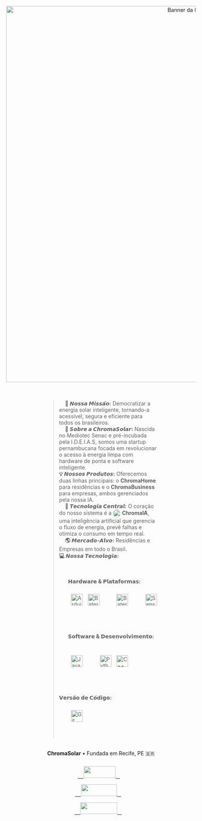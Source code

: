 <div align="center">
    <img src="https://github.com/user-attachments/assets/f75da059-d10a-426b-871d-ddc2a71f0ddf" alt="Banner da ChromaSolar" width="1000">
</div>
<br>
<div style="width: 60%; margin: 0 auto; text-align: left;">
  
  <blockquote>
    <strong> 🎯 𝙉𝙤𝙨𝙨𝙖 𝙈𝙞𝙨𝙨𝙖̃𝙤:</strong> Democratizar a energia solar inteligente, tornando-a acessível, segura e eficiente para todos os brasileiros. <br>
    <strong> 🚀 𝙎𝙤𝙗𝙧𝙚 𝙖 𝘾𝙝𝙧𝙤𝙢𝙖𝙎𝙤𝙡𝙖𝙧:</strong> Nascida no Mediotec Senac e pré-incubada pela I.D.E.I.A.S, somos uma startup pernambucana focada em revolucionar o acesso à energia limpa com hardware de ponta e software inteligente. <br>
    <strong> 💡 𝙉𝙤𝙨𝙨𝙤𝙨 𝙋𝙧𝙤𝙙𝙪𝙩𝙤𝙨:</strong> Oferecemos duas linhas principais: o <strong>ChromaHome</strong> para residências e o <strong>ChromaBusiness</strong> para empresas, ambos gerenciados pela nossa IA. <br>
    <strong> 🧠 𝙏𝙚𝙘𝙣𝙤𝙡𝙤𝙜𝙞𝙖 𝘾𝙚𝙣𝙩𝙧𝙖𝙡:</strong> O coração do nosso sistema é a <img src="https://github.com/user-attachments/assets/fb38efc8-aa4b-4877-a2d8-1ebf199df197" alt="Ícone da ChromaSolar" width="22" style="border-radius: 100%; vertical-align: middle; margin-right: 2px;"><strong>ChromaIA</strong>, uma inteligência artificial que gerencia o fluxo de energia, prevê falhas e otimiza o consumo em tempo real. <br>
    <strong> 🌎 𝙈𝙚𝙧𝙘𝙖𝙙𝙤-𝘼𝙡𝙫𝙤:</strong> Residências e Empresas em todo o Brasil. <br>
    <strong> 💻 𝙉𝙤𝙨𝙨𝙖 𝙏𝙚𝙘𝙣𝙤𝙡𝙤𝙜𝙞𝙖:</strong>
    <br>

    <div style="margin-top: 4px; margin-bottom: 15px;">
      <strong>𝗛𝗮𝗿𝗱𝘄𝗮𝗿𝗲 & 𝗣𝗹𝗮𝘁𝗮𝗳𝗼𝗿𝗺𝗮𝘀:</strong>
      <br>
      <div style="margin-top: 8px;">
                <img src="https://img.shields.io/badge/Arduino-00979D?style=for-the-badge&logo=arduino&logoColor=white" alt="Arduino" title="Plataforma de Controle Arduino" style="height: 31px; margin-right: 10px; margin-bottom: 10px; vertical-align: middle;">
        <img src="https://img.shields.io/badge/Bateria LiFePO4-F5821F?style=for-the-badge&logo=tesla&logoColor=white" alt="Bateria LiFePO4" title="Baterias de Lítio-Ferro-Fosfato (LiFePO4)" style="height: 31px; margin-right: 10px; margin-bottom: 10px; vertical-align: middle;">
        <img src="https://img.shields.io/badge/Bateria Sódio Íon-007ACC?style=for-the-badge&logo=ionic&logoColor=white" alt="Bateria Sódio-Íon" title="Baterias de Sódio-Íon" style="height: 31px; margin-right: 10px; margin-bottom: 10px; vertical-align: middle;">
        <img src="https://img.shields.io/badge/Sensores IoT-555555?style=for-the-badge&logo=internetofthings&logoColor=white" alt="Sensores IoT" title="Sensores Inteligentes e IoT" style="height: 31px; margin-bottom: 10px; vertical-align: middle;"> 
      </div>
    </div>

    <div style="margin-bottom: 15px;">
      <strong>𝗦𝗼𝗳𝘁𝘄𝗮𝗿𝗲 & 𝗗𝗲𝘀𝗲𝗻𝘃𝗼𝗹𝘃𝗶𝗺𝗲𝗻𝘁𝗼:</strong>
      <br>
      <div style="margin-top: 8px;">
                <img src="https://img.shields.io/badge/JavaScript-%23F7DF1E.svg?style=for-the-badge&logo=javascript&logoColor=black" alt="JavaScript" title="JavaScript (App e Web)" style="height: 31px; margin-right: 10px; margin-bottom: 10px; vertical-align: middle;">
        <img src="https://img.shields.io/badge/Python-%233776AB.svg?style=for-the-badge&logo=python&logoColor=white" alt="Python" title="Python (Inteligência Artificial e Análise de Dados)" style="height: 31px; margin-right: 10px; margin-bottom: 10px; vertical-align: middle;">
        <img src="https://img.shields.io/badge/C%2B%2B-00599C?style=for-the-badge&logo=c%2B%2B&logoColor=white" alt="C++" title="C++ (Firmware dos Microcontroladores)" style="height: 31px; margin-bottom: 10px; vertical-align: middle;">
        </div>
    </div>

    <div> <strong>𝗩𝗲𝗿𝘀𝗮̃𝗼 𝗱𝗲 𝗖𝗼́𝗱𝗶𝗴𝗼:</strong>
      <br>
      <div style="margin-top: 8px;">
        <img src="https://img.shields.io/badge/GIT-%23F05033.svg?style=for-the-badge&logo=git&logoColor=white" alt="Git" title="Git" style="height: 31px; margin-bottom: 10px; vertical-align: middle;">
        </div>
    </div>
  </blockquote>
</div>

<br>
<div align="center">
    <strong>ChromaSolar</strong> • Fundada em Recife, PE 🇧🇷<br>
  
<div align="center" style="margin-top: 8px;">
   <a href="#" alt="LinkedIn">
    <img src="https://img.shields.io/badge/LinkedIn-0077B5?style=for-the-badge&logo=linkedin&logoColor=white" width="85" height="31" />
  </a>      

  <a href="#" alt="Instagram">
    <img src="https://img.shields.io/badge/Instagram-E4405F?style=for-the-badge&logo=instagram&logoColor=white" width="95" height="31" />
  </a>      

  <a href="#" alt="Website">
    <img src="https://img.shields.io/badge/Nosso Site-FF6600?style=for-the-badge&logo=googlechrome&logoColor=white" width="98" height="31" />
  </a>      
</div>

<br>
